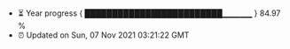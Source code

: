 - ⏳ Year progress { █████████████████████████▁▁▁▁▁ } 84.97 %
- ⏰ Updated on Sun, 07 Nov 2021 03:21:22 GMT

